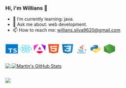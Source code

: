 ### Hi, i'm Willians 👋

- 🌱 I’m currently learning: java.
- 💬 Ask me about: web development.
- 📫 How to reach me: willians.silva9620@gmail.com
  
##

<div style="display: inline_block">
  <img align="center" alt="Rafa-Ts" height="30" width="40" src="https://raw.githubusercontent.com/devicons/devicon/master/icons/typescript/typescript-plain.svg">
  <img align="center" alt="React" height="30" width="40" src="https://raw.githubusercontent.com/devicons/devicon/master/icons/react/react-original.svg">
  <img align="center" alt="Angular" height="30" width="40" src="https://raw.githubusercontent.com/devicons/devicon/master/icons/angular/angular-original.svg">
  <img align="center" alt="HTML" height="30" width="40" src="https://raw.githubusercontent.com/devicons/devicon/master/icons/html5/html5-original.svg">
  <img align="center" alt="CSS" height="30" width="40" src="https://raw.githubusercontent.com/devicons/devicon/master/icons/css3/css3-original.svg">
  <img align="center" alt="Java" height="30" width="40" src="https://raw.githubusercontent.com/devicons/devicon/master/icons/java/java-original.svg">
  <img align="center" alt="Python" height="30" width="40" src="https://raw.githubusercontent.com/devicons/devicon/master/icons/python/python-original.svg">
  <img align="center" alt="nodejs" height="30" width="40" src="https://raw.githubusercontent.com/devicons/devicon/master/icons/nodejs/nodejs-original.svg">
</div>

##

<a href="https://github.com/willians-e-silva/willians-e-silva">
  <img align="center" src="https://github-readme-stats.vercel.app/api/top-langs/?username=willians-e-silva&hide=java,html,tex&title_color=579DFF&text_color=c9cacc&icon_color=579DFF&bg_color=1d1f21&langs_count=3&locale=pt-br" />
</a>
<a href="https://github.com/willians-e-silva/willians-e-silva">
  <img align="center" src="https://github-readme-stats.vercel.app/api?username=willians-e-silva&show_icons=true&line_height=27&count_private=true&title_color=579DFF&text_color=c9cacc&icon_color=579DFF&bg_color=1d1f21&locale=pt-br&rank_icon=github" alt="Martin's GitHub Stats" />
</a>

## 
  
  <a href="https://www.linkedin.com/in/willians-e-silva" target="_blank"><img src="https://img.shields.io/badge/-LinkedIn-%230077B5?style=for-the-badge&logo=linkedin&logoColor=white" target="_blank"></a> 

